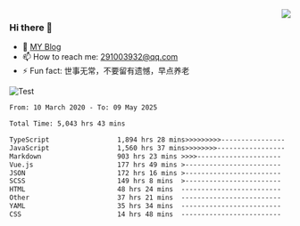 <img align='right' src='https://github-readme-stats.vercel.app/api?username=niaogege&show_icons=true&theme=radical'/>

### Hi there 👋

- 🌱 [MY Blog](https://bythewayer.com/)
- 📫 How to reach me: 291003932@qq.com
- ⚡ Fun fact:  世事无常，不要留有遗憾，早点养老

![Test](https://github-readme-stats.vercel.app/api/top-langs/?username=niaogege&layout=compact)

<!--START_SECTION:waka-->

```txt
From: 10 March 2020 - To: 09 May 2025

Total Time: 5,043 hrs 43 mins

TypeScript                 1,894 hrs 28 mins>>>>>>>>>----------------   37.56 %
JavaScript                 1,560 hrs 37 mins>>>>>>>>-----------------   30.94 %
Markdown                   903 hrs 23 mins >>>>---------------------   17.91 %
Vue.js                     177 hrs 49 mins >------------------------   03.53 %
JSON                       172 hrs 16 mins >------------------------   03.42 %
SCSS                       149 hrs 8 mins  >------------------------   02.96 %
HTML                       48 hrs 24 mins  -------------------------   00.96 %
Other                      37 hrs 21 mins  -------------------------   00.74 %
YAML                       35 hrs 34 mins  -------------------------   00.71 %
CSS                        14 hrs 48 mins  -------------------------   00.29 %
```

<!--END_SECTION:waka-->
